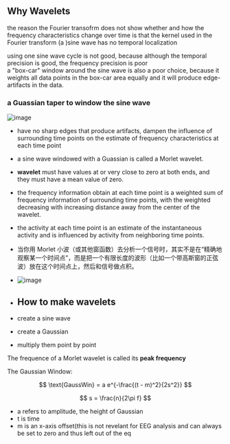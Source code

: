 ## Why Wavelets 

the reason the Fourier transofrm does not show whether and how the frequency characteristics change over time is that the kernel used in the Fourier transform (a )sine wave 
has no temporal localization <br> 

using one sine wave cycle  is not good, because although the temporal precision is good, the frequency precision is poor <br> 
a "box-car" window around the sine wave is also a poor choice, because it weights all data points in the box-car area equally and it  will produce edge-artifacts in the data. <br> 

### a Guassian taper to window the sine wave 

![image](https://github.com/user-attachments/assets/c6203873-183b-4e01-8a1d-16995f1293b0)

* have no sharp edges that produce artifacts, dampen the influence of surrounding time points on the estimate of frequency characteristics at each time point <br>
* a sine wave windowed with a Guassian is called a Morlet wavelet. <br>

* **wavelet** must have values at or very close to zero at both ends, and they must have a mean value of zero. <br>
* the frequency information obtain at each time point is a weighted sum of frequency information of surrounding time points, with the weighted decreasing with increasing distance away from the center of the wavelet. <br>
* the activity at each time point is an estimate of the instantaneous activity and is influenced by activity from neighboring time points. <br>
* 当你用 Morlet 小波（或其他窗函数）去分析一个信号时，其实不是在“精确地观察某一个时间点”，而是把一个有限长度的波形（比如一个带高斯窗的正弦波）放在这个时间点上，然后和信号做点积。<br>
* ![image](https://github.com/user-attachments/assets/feac8df9-b0fc-42b6-9e1e-c23c0e54f500)

* ## How to make wavelets

* create a sine wave
* create a Gaussian
* multiply them point by point

The frequence of a Morlet wavelet is called its **peak frequency** <br>

The Gaussian Window:

$$
\text{GaussWin} = a e^{-\frac{(t - m)^2}{2s^2}} 
$$

$$
s = \frac{n}{2\pi f}
$$


* a refers to amplitude, the height of Gaussian
* t is time
* m is an x-axis offset(this is not revelant for EEG analysis and can always be set to zero and thus left out of the eq
